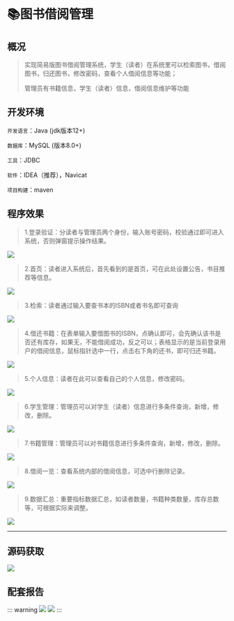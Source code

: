 # 📚图书借阅管理

<MyGlobalComponent />



## 概况

> 实现简易版图书借阅管理系统，学生（读者）在系统里可以检索图书，借阅图书，归还图书，修改密码，查看个人借阅信息等功能；
>
> 管理员有书籍信息，学生（读者）信息，借阅信息维护等功能

## 开发环境

`开发语言`：Java   (jdk版本12+)

`数据库`：MySQL  (版本8.0+)

`工具`：JDBC


`软件`：IDEA（推荐），Navicat

`项目构建`：maven



## 程序效果

> 1.登录验证：分读者与管理员两个身份，输入账号密码，校验通过即可进入系统，否则弹窗提示操作结果。

![](http://cdn.qiniu.liyansheng.top/img/df79e8358955e6e7e65bcc17728d1e52.jpeg)

> 2.首页：读者进入系统后，首先看到的是首页，可在此处设置公告，书目推荐等信息。

![](http://cdn.qiniu.liyansheng.top/img/eb10ac052648fc44e1259c69ad9520d2.jpeg)

> 3.检索：读者通过输入要查书本的ISBN或者书名即可查询

![](http://cdn.qiniu.liyansheng.top/img/67b19112ed7a3d7e7704fa4e6e5f4bd5.jpeg)

> 4.借还书籍：在表单输入要借图书的ISBN，点确认即可，会先确认该书是否还有库存，如果无，不能借阅成功，反之可以；表格显示的是当前登录用户的借阅信息，鼠标指针选中一行，点击右下角的还书，即可归还书籍。

![](http://cdn.qiniu.liyansheng.top/img/7b0fa8e1c076d8a8b51495b2c28c1a90.jpeg)

> 5.个人信息：读者在此可以查看自己的个人信息，修改密码。

![](http://cdn.qiniu.liyansheng.top/img/f402f2d2d1c78f2aeee97f5bd3be5415.jpeg)

> 6.学生管理：管理员可以对学生（读者）信息进行多条件查询，新增，修改，删除。

![](http://cdn.qiniu.liyansheng.top/img/2308bde760e9896d4470f90c10c5d5ac.jpeg)

> 7.书籍管理：管理员可以对书籍信息进行多条件查询，新增，修改，删除。

![](http://cdn.qiniu.liyansheng.top/img/8c4ba3fd3af2c2f39f05f109d6a64810.jpeg)

> 8.借阅一览：查看系统内部的借阅信息，可选中行删除记录。

![](http://cdn.qiniu.liyansheng.top/img/9076b9a735a12df89f55226523495467.jpeg)

> 9.数据汇总：重要指标数据汇总，如读者数量，书籍种类数量，库存总数等，可根据实际来调整。

![](http://cdn.qiniu.liyansheng.top/img/fd188a7a13c16dd9fe86dc91ee2cb1d1.jpeg)

------
## 源码获取
<gzh />

![](http://cdn.qiniu.liyansheng.top/img/20240527005856.png)


## 配套报告

::: warning
![](http://cdn.qiniu.liyansheng.top/img/报告预览.png)
![](http://cdn.qiniu.liyansheng.top/img/Snipaste_2024-06-15_00-16-33.png)
:::

